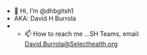 - 👋 Hi, I’m @dhbgitsh1
- AKA: David H Burrola
- - 📫 How to reach me ...SH Teams, email: David.Burrola@Selecthealth.org

<!---
dhbgitsh1/dhbgitsh1 is a ✨ special ✨ repository because its `README.md` (this file) appears on your GitHub profile.
You can click the Preview link to take a look at your changes.
--->
